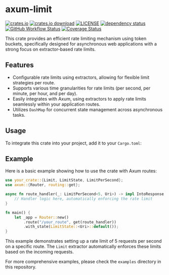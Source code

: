 # axum-limit

[![crates.io](https://img.shields.io/crates/v/axum-limit)](https://crates.io/crates/axum-limit)
[![crates.io download](https://img.shields.io/crates/d/axum-limit)](https://crates.io/crates/axum-limit)
[![LICENSE](https://img.shields.io/badge/license-MIT-blue)](https://github.com/gengteng/axum-limit/blob/main/LICENSE)
[![dependency status](https://deps.rs/repo/github/gengteng/axum-limit/status.svg)](https://deps.rs/repo/github/gengteng/axum-limit)
[![GitHub Workflow Status](https://img.shields.io/github/actions/workflow/status/gengteng/axum-limit/.github/workflows/main.yml?branch=main)](https://github.com/gengteng/axum-limit/actions/workflows/ci.yml)
[![Coverage Status](https://coveralls.io/repos/github/gengteng/axum-limit/badge.svg?branch=main)](https://coveralls.io/github/gengteng/axum-limit?branch=main)

This crate provides an efficient rate limiting mechanism using token buckets, specifically designed for asynchronous web
applications with a strong focus on extractor-based rate limits.

## Features

- Configurable rate limits using extractors, allowing for flexible limit strategies per route.
- Supports various time granularities for rate limits (per second, per minute, per hour, and per day).
- Easily integrates with Axum, using extractors to apply rate limits seamlessly within your application routes.
- Utilizes `DashMap` for concurrent state management across asynchronous tasks.

## Usage

To integrate this crate into your project, add it to your `Cargo.toml`:

## Example

Here is a basic example showing how to use the crate with Axum routes:

```rust
use your_crate::{Limit, LimitState, LimitPerSecond};
use axum::{Router, routing::get};

async fn route_handler(_: LimitPerSecond<5, Uri>) -> impl IntoResponse {
    // Handler logic here, automatically enforcing the rate limit
}

fn main() {
    let _app = Router::new()
        .route("/your_route", get(route_handler))
        .with_state(LimitState::<Uri>::default());
}
```

This example demonstrates setting up a rate limit of 5 requests per second on a specific route. The `Limit` extractor
automatically enforces these limits based on the incoming requests.

For more comprehensive examples, please check the `examples` directory in this
repository.
